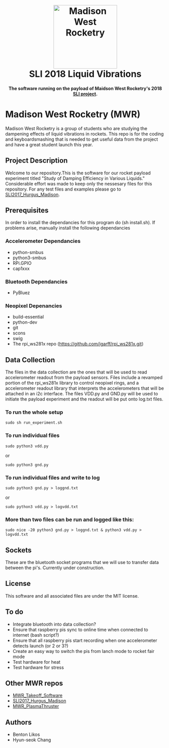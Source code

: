 <h1 align="center">
  <br>
  <a href="http://liquid.westrocketry.com/index.html"><img src="http://liquid.westrocketry.com/images/patch.png" alt="Madison West Rocketry" width="200"></a>
  <br>
  SLI 2018 Liquid Vibrations
  <br>
</h1>

<h4 align="center">The software running on the payload of Maidson West Rocketry's 2018 <a href="https://www.nasa.gov/audience/forstudents/studentlaunch/home/index.html" target="_blank">SLI project</a>.</h4>

# Madison West Rocketry (MWR)
Madison West Rocketry is a group of students who are studying the dampening effects of liquid vibrations in rockets. This repo is for the coding and keyboardsmashing that is needed to get useful data from the project and have a great student launch this year.

## Project Description
Welcome to our repository.This is the software for our
rocket payload experiment titled "Study of Damping Efficiency in Various Liquids." Considerable
effort was made to keep only the nessesary files for this repository. For any test files and examples
please go to [SLI2017_Hurgus_Madison](https://github.com/94KeyboardsSmashed/SLI2017_Hurgus_Madison).

## Prerequisites
In order to install the dependancies for this program do (sh install.sh). If problems arise, manually install
the following dependancies

### Accelerometer Dependancies
- python-smbus
- python3-smbus
- RPi.GPIO
- cap1xxx

### Bluetooth Dependancies
- PyBluez

### Neopixel Depenancies
- build-essential 
- python-dev 
- git 
- scons
- swig
- The rpi\_ws281x repo (https://github.com/jgarff/rpi_ws281x.git)

## Data Collection
The files in the data collection are the ones that will be used to read accelerometer readout from the payload
sensors. Files include a revamped portion of the rpi_ws281x library to control neopixel rings, and a accelerometer
readout library that interprets the accelerometers that will be attached in an i2c interface. The files VDD.py 
and GND.py will be used to initiate the payload experiment and the readout will be put onto log.txt files. 
### To run the whole setup 
```
sudo sh run_experiment.sh
```
### To run individual files
```
sudo python3 vdd.py
```
or
```
sudo python3 gnd.py
```
### To run individual files and write to log
```
sudo python3 gnd.py > loggnd.txt
```
or
```
sudo python3 vdd.py > logvdd.txt
```
### More than two files can be run and logged like this:
```
sudo nice -20 python3 gnd.py > loggnd.txt & python3 vdd.py > logvdd.txt
```

## Sockets
These are the bluetooth socket programs that we will use to transfer data between the pi's. Currently under
construction.

## License
This software and all associated files are under the MIT license.

## To do
- Integrate bluetooth into data collection?
- Ensure that raspberry pis sync to online time when connected to internet (bash script?)
- Ensure that all raspberry pis start recording when one accelerometer detects launch (or 2 or 3?)
- Create an easy way to switch the pis from lanch mode to rocket fair mode
- Test hardware for heat
- Test hardware for stress

## Other MWR repos
- [MWR_Takeoff_Software](https://github.com/94KeyboardsSmashed/MWR_Takeoff_Software)
- [SLI2017_Hurgus_Madison](https://github.com/94KeyboardsSmashed/SLI2017_Hurgus_Madison)
- [MWR_PlasmaThruster](https://github.com/googites/MWR_PlasmaThuster)

## Authors
- Benton Likos
- Hyun-seok Chang

